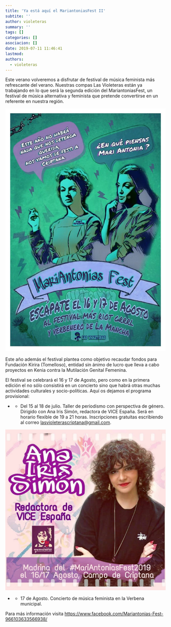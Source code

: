 ```yaml
---
title: 'Ya está aquí el MariantoniasFest II'
subtite: ''
author: violeteras
summary: ''
tags: []
categories: []
asociacion: []
date: 2019-07-11 11:46:41
lastmod:
authors: 
  - violeteras
---
```


Este verano volveremos a disfrutar de festival de música feminista más refrescante del verano. Nuestras compas Las Violeteras están ya trabajando en lo que será la segunda edición del MariantoniasFest, un festival de música alternativa y feminista que pretende convertirse en un referente en nuestra región. 

<img src="img/mariantoniasfest_2019.jpg#cente" alt="" width="636">

Este año además el festival plantea como objetivo recaudar fondos para Fundación Kirira (Tomelloso), entidad sin ánimo de lucro que lleva a cabo proyectos en Kenia contra la Mutilación Genital Femenina.

El festival se celebrará el 16 y 17 de Agosto, pero como en la primera edición el no sólo consistirá en un concierto sino que habrá otras muchas actividades culturales y socio-políticas. Aquí os dejamos el programa provisional: 


- * Del 15 al 18 de julio. Taller de periodismo con perspectiva de género. Dirigido con Ana Iris Simón, redactora de VICE España. Será en horario flexible de 19 a 21 horas. Inscripciones gratuitas escribiendo al correo [lasvioleterascriptana@gmail.com](mailto:lasvioleterascriptana@gmail.com).

<img src="img/ana-iris-simon.jpg#cente" alt="" width="1080">



- * 17 de Agosto. Concierto de música feminista en la Verbena municipal. 


Para más información visita https://www.facebook.com/Mariantonias-Fest-966103633566938/